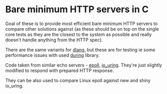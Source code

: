 # Bare minimum HTTP servers in C

Goal of these is to provide most efficient bare minimum HTTP servers to compare other solutions against (as these should be on top on the single core tests as they are the closest to the system as possible and really doesn't handle anything from the HTTP spec).

There are the same variants for [dlang](https://dlang.org), but these are for testing ie some performance issues with used [during](https://code.dlang.org/packages/during) library.

Code taken from similar echo servers - [epoll](https://github.com/frevib/epoll-echo-server), [io_uring](https://github.com/frevib/io_uring-echo-server).
They're just slightly modified to respond with prepared HTTP response.

They can be also used to compare Linux epoll against new and shiny io_uring.
